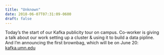 ```yaml
---
title: "Unknown"
date: 2018-06-07T07:31:09-0600
draft: false
---
```


Today’s the start of our Kafka publicity tour on campus. Co-worker is giving a talk about our work setting up a cluster & using it to build a data pipline. And I’m announcing the first brownbag, which will be on June 20: [kafka.umn.edu](http://kafka.umn.edu)

